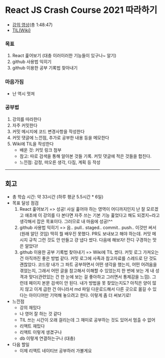# React JS Crash Course 2021 따라하기
- [강의 영상](https://youtu.be/w7ejDZ8SWv8)(총 1:48:47)
- [TIL(Wiki)](https://github.com/soheekimdev/react-task-tracker/wiki)

### 목표
1. React 훑어보기 (대충 이러이러한 기능들이 있구나~ 알기)
2. github 사용법 익히기
3. github 이용한 공부 기록법 찾아내기

### 마음가짐
- 난 역시 멋져

### 공부법
1. 강의를 따라한다
2. 자주 커밋한다
3. 커밋 메시지에 코드 변경사항을 작성한다
4. 커밋 댓글에 느낀점, 추가로 공부한 내용 등을 메모한다
5. Wiki에 TIL을 작성한다
    - 배운 것: 커밋 링크 첨부
    - 참고: 따로 검색을 통해 알아본 것들 기록. 커밋 댓글에 적은 것들을 합친다.
    - 느낀점: 감정, 떠오른 생각, 다짐, 계획 등 작성

---

## 회고
- 총 학습 시간: 약 33시간 (하루 평균 5.5시간 * 6일)
- 목표 달성 점검
    1. React 훑어보기 => 성공! 사실 훑어야 하는 영역이 어디까지인지 난 잘 모르겠고 애초에 이 강의를 다 본다면 자주 쓰는 기본 기능 훑었다고 해도 되겠지~라고 생각해서 잡은 목표이다. 그러므로 내 마음에 성공!^^
    2. github 사용법 익히기 => 음.. pull.. staged.. commit.. push.. 이것만 써서(원래 알던 것임) 딱히 뭘 배우진 못했다. PR도 보내보고 해야 하는데. 커밋 메시지 규칙 그런 것도 안 만들고 걍 냅다 썼다. 다음에 해보자! 잔디 구경하는 맛은 알았다!
    3. github 이용한 공부 기록법 찾아내기 => Wiki에 TIL 썼다. 커밋 로그 가져오는 건 아직까진 좋은 방법 같다. 커밋 로그에 사족과 참고자료를 스레드로 단 것도 괜찮았다. 코드랑 내가 그 파트 공부하면서 어떤 생각을 했는지, 어떤 어려움을 겪었는지, 그래서 어떤 글을 참고해서 이해할 수 있었는지 한 번에 보는 게 내 성격과 맞다(관련있는 건 한 눈에 보는 걸 좋아하고 그러면서 통제감을 느낌). 그런데 페이지 본문 검색이 안 된다. 내가 방법을 못 찾았는지도? 아직은 양이 많지 않고 이게 급한 건 아니라서 md 파일 다운로드해서 다른 곳으로 옮길 수 있다는 아이디어만 기억해 놓으려고 한다. 이렇게 좀 더 써보기로!
- 느낀점
    - 강의 재밌다
    - 나 영어 잘 하는 것 같다
    - TIL 쓰는 시간이 오래 걸리는데 그 재미로 공부하는 것도 있어서 멈출 수 없어
    - 리액트 재밌다
    - 리액트 이렇게 생겼구나
    - db 이렇게 연결하는구나 (대충)
- 다음 할일
    - 이제 리액트 네이티브 공부하러 가볼게요

